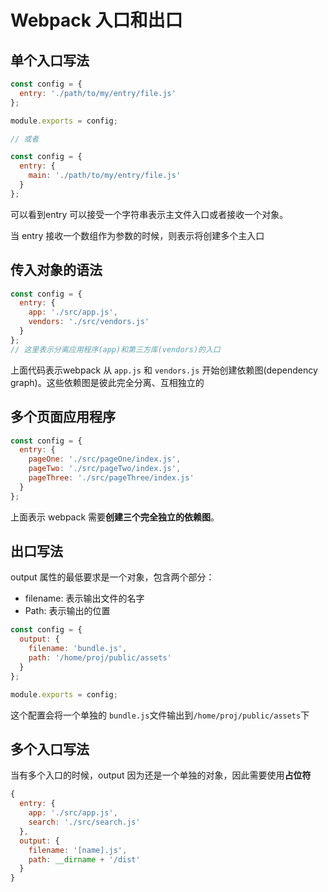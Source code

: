 # Webpack 入口和出口

## 单个入口写法

```javascript
const config = {
  entry: './path/to/my/entry/file.js'
};

module.exports = config;

// 或者

const config = {
  entry: {
    main: './path/to/my/entry/file.js'
  }
};
```

可以看到entry 可以接受一个字符串表示主文件入口或者接收一个对象。

当 entry 接收一个数组作为参数的时候，则表示将创建多个主入口



## 传入对象的语法

```javascript
const config = {
  entry: {
    app: './src/app.js',
    vendors: './src/vendors.js'
  }
};
// 这里表示分离应用程序(app)和第三方库(vendors)的入口
```

上面代码表示webpack 从 `app.js` 和 `vendors.js` 开始创建依赖图(dependency graph)。这些依赖图是彼此完全分离、互相独立的



## 多个页面应用程序

```javascript
const config = {
  entry: {
    pageOne: './src/pageOne/index.js',
    pageTwo: './src/pageTwo/index.js',
    pageThree: './src/pageThree/index.js'
  }
};
```

上面表示 webpack 需要**创建三个完全独立的依赖图**。



## 出口写法

output 属性的最低要求是一个对象，包含两个部分：

* filename: 表示输出文件的名字
* Path: 表示输出的位置

```javascript
const config = {
  output: {
    filename: 'bundle.js',
    path: '/home/proj/public/assets'
  }
};

module.exports = config;
```

这个配置会将一个单独的 `bundle.js`文件输出到`/home/proj/public/assets`下



## 多个入口写法

当有多个入口的时候，output 因为还是一个单独的对象，因此需要使用**占位符**

```javascript
{
  entry: {
    app: './src/app.js',
    search: './src/search.js'
  },
  output: {
    filename: '[name].js',
    path: __dirname + '/dist'
  }
}
```


